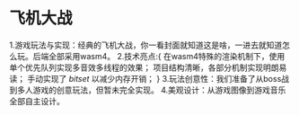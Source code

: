 # 飞机大战

1.游戏玩法与实现：经典的飞机大战，你一看封面就知道这是啥，一进去就知道怎么玩。后端全部采用wasm4。
2.技术亮点:{
    在wasm4特殊的渲染机制下，使用单个优先队列实现多音效多线程的效果；
    项目结构清晰，各部分机制实现明朗易读；
    手动实现了 $bitset$ 以减少内存开销；
}
3.玩法创意性：我们准备了从boss战到多人游戏的创意玩法，但暂未完全实现。
4.美观设计：从游戏图像到游戏音乐全部自主设计。

